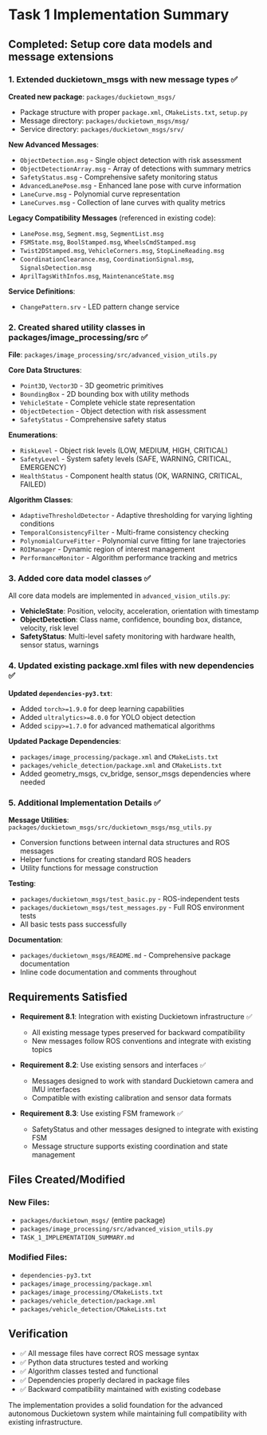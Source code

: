 # Task 1 Implementation Summary

## Completed: Setup core data models and message extensions

### 1. Extended duckietown_msgs with new message types ✅

**Created new package**: `packages/duckietown_msgs/`
- Package structure with proper `package.xml`, `CMakeLists.txt`, `setup.py`
- Message directory: `packages/duckietown_msgs/msg/`
- Service directory: `packages/duckietown_msgs/srv/`

**New Advanced Messages**:
- `ObjectDetection.msg` - Single object detection with risk assessment
- `ObjectDetectionArray.msg` - Array of detections with summary metrics
- `SafetyStatus.msg` - Comprehensive safety monitoring status
- `AdvancedLanePose.msg` - Enhanced lane pose with curve information
- `LaneCurve.msg` - Polynomial curve representation
- `LaneCurves.msg` - Collection of lane curves with quality metrics

**Legacy Compatibility Messages** (referenced in existing code):
- `LanePose.msg`, `Segment.msg`, `SegmentList.msg`
- `FSMState.msg`, `BoolStamped.msg`, `WheelsCmdStamped.msg`
- `Twist2DStamped.msg`, `VehicleCorners.msg`, `StopLineReading.msg`
- `CoordinationClearance.msg`, `CoordinationSignal.msg`, `SignalsDetection.msg`
- `AprilTagsWithInfos.msg`, `MaintenanceState.msg`

**Service Definitions**:
- `ChangePattern.srv` - LED pattern change service

### 2. Created shared utility classes in packages/image_processing/src ✅

**File**: `packages/image_processing/src/advanced_vision_utils.py`

**Core Data Structures**:
- `Point3D`, `Vector3D` - 3D geometric primitives
- `BoundingBox` - 2D bounding box with utility methods
- `VehicleState` - Complete vehicle state representation
- `ObjectDetection` - Object detection with risk assessment
- `SafetyStatus` - Comprehensive safety status

**Enumerations**:
- `RiskLevel` - Object risk levels (LOW, MEDIUM, HIGH, CRITICAL)
- `SafetyLevel` - System safety levels (SAFE, WARNING, CRITICAL, EMERGENCY)
- `HealthStatus` - Component health status (OK, WARNING, CRITICAL, FAILED)

**Algorithm Classes**:
- `AdaptiveThresholdDetector` - Adaptive thresholding for varying lighting conditions
- `TemporalConsistencyFilter` - Multi-frame consistency checking
- `PolynomialCurveFitter` - Polynomial curve fitting for lane trajectories
- `ROIManager` - Dynamic region of interest management
- `PerformanceMonitor` - Algorithm performance tracking and metrics

### 3. Added core data model classes ✅

All core data models are implemented in `advanced_vision_utils.py`:
- **VehicleState**: Position, velocity, acceleration, orientation with timestamp
- **ObjectDetection**: Class name, confidence, bounding box, distance, velocity, risk level
- **SafetyStatus**: Multi-level safety monitoring with hardware health, sensor status, warnings

### 4. Updated existing package.xml files with new dependencies ✅

**Updated `dependencies-py3.txt`**:
- Added `torch>=1.9.0` for deep learning capabilities
- Added `ultralytics>=8.0.0` for YOLO object detection
- Added `scipy>=1.7.0` for advanced mathematical algorithms

**Updated Package Dependencies**:
- `packages/image_processing/package.xml` and `CMakeLists.txt`
- `packages/vehicle_detection/package.xml` and `CMakeLists.txt`
- Added geometry_msgs, cv_bridge, sensor_msgs dependencies where needed

### 5. Additional Implementation Details ✅

**Message Utilities**: `packages/duckietown_msgs/src/duckietown_msgs/msg_utils.py`
- Conversion functions between internal data structures and ROS messages
- Helper functions for creating standard ROS headers
- Utility functions for message construction

**Testing**:
- `packages/duckietown_msgs/test_basic.py` - ROS-independent tests
- `packages/duckietown_msgs/test_messages.py` - Full ROS environment tests
- All basic tests pass successfully

**Documentation**:
- `packages/duckietown_msgs/README.md` - Comprehensive package documentation
- Inline code documentation and comments throughout

## Requirements Satisfied

- **Requirement 8.1**: Integration with existing Duckietown infrastructure ✅
  - All existing message types preserved for backward compatibility
  - New messages follow ROS conventions and integrate with existing topics

- **Requirement 8.2**: Use existing sensors and interfaces ✅
  - Messages designed to work with standard Duckietown camera and IMU interfaces
  - Compatible with existing calibration and sensor data formats

- **Requirement 8.3**: Use existing FSM framework ✅
  - SafetyStatus and other messages designed to integrate with existing FSM
  - Message structure supports existing coordination and state management

## Files Created/Modified

### New Files:
- `packages/duckietown_msgs/` (entire package)
- `packages/image_processing/src/advanced_vision_utils.py`
- `TASK_1_IMPLEMENTATION_SUMMARY.md`

### Modified Files:
- `dependencies-py3.txt`
- `packages/image_processing/package.xml`
- `packages/image_processing/CMakeLists.txt`
- `packages/vehicle_detection/package.xml`
- `packages/vehicle_detection/CMakeLists.txt`

## Verification

- ✅ All message files have correct ROS message syntax
- ✅ Python data structures tested and working
- ✅ Algorithm classes tested and functional
- ✅ Dependencies properly declared in package files
- ✅ Backward compatibility maintained with existing codebase

The implementation provides a solid foundation for the advanced autonomous Duckietown system while maintaining full compatibility with existing infrastructure.